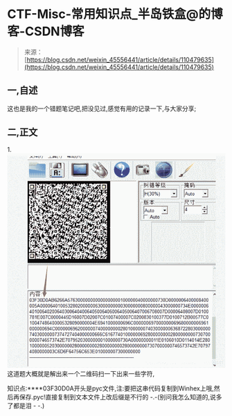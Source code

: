 <!--yml
category: 未分类
date: 2022-04-26 14:47:11
-->

# CTF-Misc-常用知识点_半岛铁盒@的博客-CSDN博客

> 来源：[https://blog.csdn.net/weixin_45556441/article/details/110479635](https://blog.csdn.net/weixin_45556441/article/details/110479635)

## 一,自述

这也是我的一个错题笔记吧,把没见过,感觉有用的记录一下,与大家分享;

## 二,正文

1.![在这里插入图片描述](img/a0033fe83d5d0de00dacc1acb602ae8a.png)这道题大概就是解出来一个二维码扫一下出来一些字符,

知识点:****03F30D0A开头是pyc文件,注:要把这串代码复制到Winhex上哦,然后再保存.pyc!直接复制到文本文件上改后缀是不行的 -.-(别问我怎么知道的,说多了都是泪 - -.)